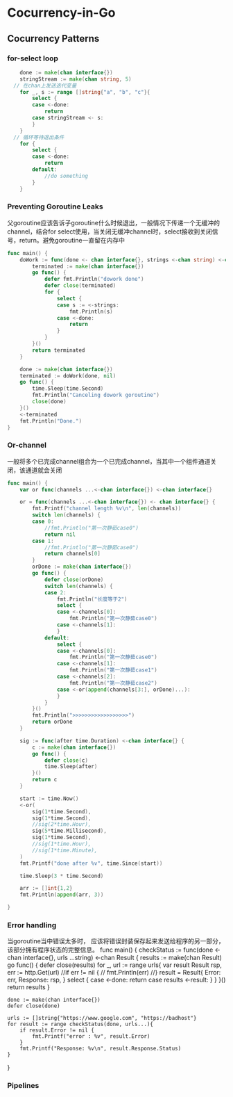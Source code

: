 # Cocurrency-in-Go
## Cocurrency Patterns
### for-select loop
```go
	done := make(chan interface{})
	stringStream := make(chan string, 5)
  // 在chan上发送迭代变量
	for _, s := range []string{"a", "b", "c"}{
		select {
		case <-done:
			return
		case stringStream <- s:
		}
	}
  // 循环等待退出条件
	for {
		select {
		case <-done:
			return
		default:
			//do something
		}
	}
```

### Preventing Goroutine Leaks
父goroutine应该告诉子goroutine什么时候退出，一般情况下传递一个无缓冲的channel，结合for select使用，当关闭无缓冲channel时，select接收到关闭信号，return。避免goroutine一直留在内存中
```go
func main() {
	doWork := func(done <- chan interface{}, strings <-chan string) <-chan interface{} {
		terminated := make(chan interface{})
		go func() {
			defer fmt.Println("dowork done")
			defer close(terminated)
			for {
				select {
				case s := <-strings:
					fmt.Println(s)
				case <-done:
					return
				}
			}
		}()
		return terminated
	}

	done := make(chan interface{})
	terminated := doWork(done, nil)
	go func() {
		time.Sleep(time.Second)
		fmt.Println("Canceling dowork goroutine")
		close(done)
	}()
	<-terminated
	fmt.Println("Done.")
}
```

### Or-channel
一般将多个已完成channel组合为一个已完成channel，当其中一个组件通道关闭，该通道就会关闭
```go
func main() {
	var or func(channels ...<-chan interface{}) <-chan interface{}

	or = func(channels ...<-chan interface{}) <- chan interface{} {
		fmt.Printf("channel length %v\n", len(channels))
		switch len(channels) {
		case 0:
			//fmt.Println("第一次静茹case0")
			return nil
		case 1:
			//fmt.Println("第一次静茹case0")
			return channels[0]
		}
		orDone := make(chan interface{})
		go func() {
			defer close(orDone)
			switch len(channels) {
			case 2:
				fmt.Println("长度等于2")
				select {
				case <-channels[0]:
					fmt.Println("第一次静茹case0")
				case <-channels[1]:
				}
			default:
				select {
				case <-channels[0]:
					fmt.Println("第一次静茹case0")
				case <-channels[1]:
					fmt.Println("第一次静茹case1")
				case <-channels[2]:
					fmt.Println("第一次静茹case2")
				case <-or(append(channels[3:], orDone)...):
				}
			}
		}()
		fmt.Println(">>>>>>>>>>>>>>>>>>")
		return orDone
	}

	sig := func(after time.Duration) <-chan interface{} {
		c := make(chan interface{})
		go func() {
			defer close(c)
			time.Sleep(after)
		}()
		return c
	}

	start := time.Now()
	<-or(
		sig(1*time.Second),
		sig(1*time.Second),
		//sig(2*time.Hour),
		sig(5*time.Millisecond),
		sig(1*time.Second),
		//sig(1*time.Hour),
		//sig(1*time.Minute),
	)
	fmt.Printf("done after %v", time.Since(start))

	time.Sleep(3 * time.Second)

	arr := []int{1,2}
	fmt.Println(append(arr, 3))

}
```

### Error handling
当goroutine当中错误太多时， 应该将错误封装保存起来发送给程序的另一部分，该部分拥有程序状态的完整信息。
func main() {
	checkStatus := func(done <- chan interface{}, urls ...string) <-chan Result {
		results := make(chan Result)
		go func() {
			defer close(results)
			for _, url := range urls{
				var result Result
				rsp, err := http.Get(url)
				//if err != nil {
				//	fmt.Println(err)
				//}
				result = Result{
					Error: err,
					Response: rsp,
				}
				select {
				case <-done:
					return
				case results <-result:
				}
			}
		}()
		return results
	}

	done := make(chan interface{})
	defer close(done)

	urls := []string{"https://www.google.com", "https://badhost"}
	for result := range checkStatus(done, urls...){
		if result.Error != nil {
			fmt.Printf("error : %v", result.Error)
		}
		fmt.Printf("Response: %v\n", result.Response.Status)
	}
}


### Pipelines


